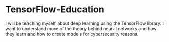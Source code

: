 # TensorFlow-Education
 I will be teaching myself about deep learning using the TensorFlow library. I want to understand more of the theory behind neural networks and how they learn and how to create models for cybersecurity reasons.

